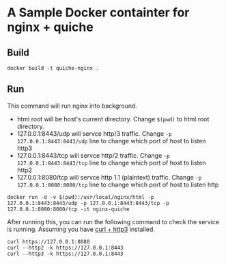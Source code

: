 # A Sample Docker containter for nginx + quiche

## Build

```
docker build -t quiche-nginx .
```

## Run

This command will run nginx into background.

- html root will be host's current directory. Change `$(pwd)` to html root directory.
- 127.0.0.1:8443/udp will servce http/3 traffic. Change `-p 127.0.0.1:8443:8443/udp` line to change which port of host to listen http3
- 127.0.0.1:8443/tcp will servce http/2 traffic. Change `-p 127.0.0.1:8443:8443/tcp` line to change which port of host to listen http2
- 127.0.0.1:8080/tcp will servce http 1.1 (plaintext) traffic. Change `-p 127.0.0.1:8080:8080/tcp` line to change which port of host to listen http

```
docker run -d -v $(pwd):/usr/local/nginx/html -p 127.0.0.1:8443:8443/udp -p 127.0.0.1:8443:8443/tcp -p 127.0.0.1:8080:8080/tcp -it nginx-quiche
```

After running this, you can run the following command to check the service is running.
Assuming you have [curl + http3](https://github.com/curl/curl/blob/master/docs/HTTP3.md) installed.

```
curl https://127.0.0.1:8080
curl --http2 -k https://127.0.0.1:8443
curl --http3 -k https://127.0.0.1:8443
```
